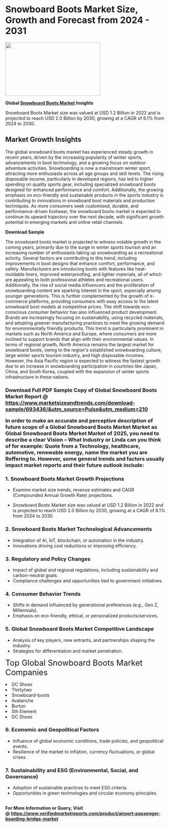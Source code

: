 <H1>Snowboard Boots Market Size, Growth and Forecast from 2024 - 2031</H1><img class="aligncenter size-medium wp-image-584254" src="https://thirdeyenews.in/wp-content/uploads/2024/09/Global-Market-Research-300x168.jpeg" alt="" width="300" height="168" /><p><strong>Global&nbsp;<a href="https://www.marketsizeandtrends.com/download-sample/693436/&amp;utm_source=Pulse&amp;utm_medium=210">Snowboard Boots Market</a> Insights</strong></p><p>Snowboard Boots Market size was valued at USD 1.2 Billion in 2022 and is projected to reach USD 2.0 Billion by 2030, growing at a CAGR of 8.1% from 2024 to 2030.</p><p><h2>Market Growth Insights</h2> <p>The global snowboard boots market has experienced steady growth in recent years, driven by the increasing popularity of winter sports, advancements in boot technology, and a growing focus on outdoor adventure activities. Snowboarding is now a mainstream winter sport, attracting more enthusiasts across all age groups and skill levels. The rising disposable income, particularly in developed regions, has led to higher spending on quality sports gear, including specialized snowboard boots designed for enhanced performance and comfort. Additionally, the growing emphasis on eco-friendly and sustainable products in the sports industry is contributing to innovations in snowboard boot materials and production techniques. As more consumers seek customized, durable, and performance-driven footwear, the snowboard boots market is expected to continue its upward trajectory over the next decade, with significant growth potential in emerging markets and online retail channels.</p> <p><strong>Download Sample</strong></p> <p>The snowboard boots market is projected to witness notable growth in the coming years, primarily due to the surge in winter sports tourism and an increasing number of enthusiasts taking up snowboarding as a recreational activity. Several factors are contributing to this trend, including improvements in boot designs that enhance comfort, performance, and safety. Manufacturers are introducing boots with features like heat-moldable liners, improved waterproofing, and lighter materials, all of which are appealing to both professional athletes and recreational users. Additionally, the rise of social media influencers and the proliferation of snowboarding content are sparking interest in the sport, especially among younger generations. This is further complemented by the growth of e-commerce platforms, providing consumers with easy access to the latest snowboard boot models at competitive prices. The shift towards eco-conscious consumer behavior has also influenced product development. Brands are increasingly focusing on sustainability, using recycled materials, and adopting greener manufacturing practices to meet the growing demand for environmentally friendly products. This trend is particularly prominent in markets such as North America and Europe, where consumers are more inclined to support brands that align with their environmental values. In terms of regional growth, North America remains the largest market for snowboard boots, owing to the region's established snowboarding culture, large winter sports tourism industry, and high disposable incomes. However, the Asia Pacific region is expected to witness the fastest growth due to an increase in snowboarding participation in countries like Japan, China, and South Korea, coupled with the expansion of winter sports infrastructure in these nations. <h3></p><p><span class=""><strong>Download Full PDF Sample Copy of Global Snowboard Boots Market Report</strong> @ <a href="https://www.marketsizeandtrends.com/download-sample/693436/&amp;utm_source=Pulse&amp;utm_medium=210" target="_blank">https://www.marketsizeandtrends.com/download-sample/693436/&amp;utm_source=Pulse&amp;utm_medium=210</a></span></p><p>In order to make an accurate and perceptive description of future scope of a Global&nbsp;Snowboard Boots Market Market as Global&nbsp;Snowboard Boots Market Market of 2025, you need to describe a clear Vision &ndash; What Industry or Linda can you think of for example: Quote from a Technology, healthcare, automotive, renewable energy, name the market you are Reffering to. However, some general trends and factors usually impact market reports and their future outlook include:</p><h3>1.&nbsp;<strong>Snowboard Boots Market Growth Projections</strong></h3><ul><li>Examine market size trends, revenue estimates and CAGR (Compounded Annual Growth Rate) projections.</li><li><p>Snowboard Boots Market size was valued at USD 1.2 Billion in 2022 and is projected to reach USD 2.0 Billion by 2030, growing at a CAGR of 8.1% from 2024 to 2030.</p></li></ul><h3>2.&nbsp;<strong>Snowboard Boots Market Technological Advancements</strong></h3><ul><li>Integration of AI, IoT, blockchain, or automation in the industry.</li><li>Innovations driving cost reductions or improving efficiency.</li></ul><h3>3.&nbsp;<strong>Regulatory and Policy Changes</strong></h3><ul><li>Impact of global and regional regulations, including sustainability and carbon-neutral goals.</li><li>Compliance challenges and opportunities tied to government initiatives.</li></ul><h3>4.&nbsp;<strong>Consumer Behavior Trends</strong></h3><ul><li>Shifts in demand influenced by generational preferences (e.g., Gen Z, Millennials).</li><li>Emphasis on eco-friendly, ethical, or personalized products/services.</li></ul><h3>5.&nbsp;<strong>Global Snowboard Boots Market Competitive Landscape</strong></h3><ul><li>Analysis of key players, new entrants, and partnerships shaping the industry.</li><li>Strategies for differentiation and market penetration.</li></ul><p data-pm-slice="1 1 []"><span style="color: inherit; font-family: inherit; font-size: 25px;">Top Global Snowboard Boots Market Companies</span></p><div class="" data-test-id=""><p><li>DC Shoes</li><li> Thirtytwo</li><li> Snowboard-boots</li><li> Avalanche</li><li> Burton</li><li> 5th Element</li><li> DC Shoes</li></p></div><h3>6.&nbsp;<strong>Economic and Geopolitical Factors</strong></h3><ul><li>Influence of global economic conditions, trade policies, and geopolitical events.</li><li>Resilience of the market to inflation, currency fluctuations, or global crises.</li></ul><h3>7.&nbsp;<strong>Sustainability and ESG (Environmental, Social, and Governance)</strong></h3><ul><li>Adoption of sustainable practices to meet ESG criteria.</li><li>Opportunities in green technologies and circular economy principles.</li></ul><h2><strong style="font-size: 14px;">For More Information or Query, Visit @&nbsp;</strong><a style="background-color: #ffffff; font-size: 14px;" href="https://www.marketsizeandtrends.com/report/snowboard-boots-market/" target="_blank">https://www.verifiedmarketreports.com/product/airport-passenger-boarding-bridge-market</a></h2>
